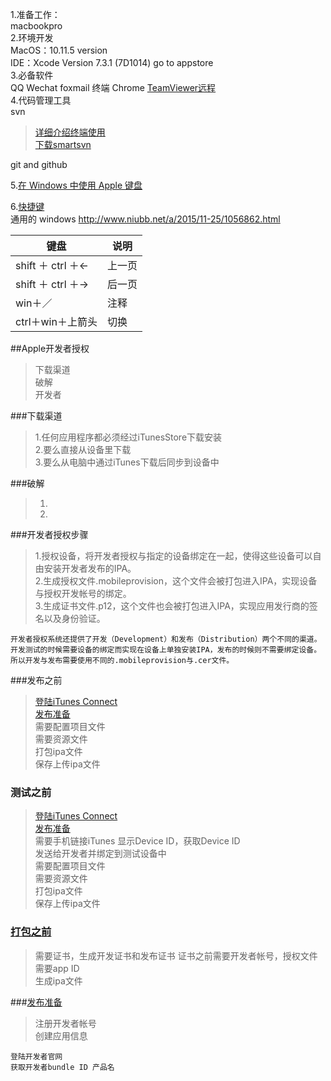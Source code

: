 1.准备工作：  
macbookpro   
2.环境开发  
MacOS：10.11.5 version  
IDE：Xcode Version 7.3.1 (7D1014)  go to appstore  
3.必备软件  
QQ Wechat foxmail 终端 Chrome [TeamViewer远程](https://www.teamviewer.com/zhCN/)  
4.代码管理工具  
svn   
> [详细介绍终端使用]( http://blog.csdn.net/q199109106q/article/details/8655204)  
> [下载smartsvn](http://www.smartsvn.com/) 

git and github   

5.[在 Windows 中使用 Apple 键盘](https://support.apple.com/zh-cn/HT202676)  

6.[快捷键](http://www.cnblogs.com/langtianya/p/3888157.html)  
通用的 windows 
http://www.niubb.net/a/2015/11-25/1056862.html  

| 键盘 | 说明 |
| ------------- | ------------- | 
| shift ＋ ctrl ＋<-  | 上一页  | 
| shift ＋ ctrl ＋->  | 后一页  | 
| win＋／           | 注释  | 
| ctrl＋win＋上箭头 | 切换  | 

##Apple开发者授权
> 下载渠道  
> 破解  
> 开发者  

###下载渠道  
> 1.任何应用程序都必须经过iTunesStore下载安装  
> 2.要么直接从设备里下载  
> 3.要么从电脑中通过iTunes下载后同步到设备中    

###破解
> 1.
> 2.

###开发者授权步骤  
> 1.授权设备，将开发者授权与指定的设备绑定在一起，使得这些设备可以自由安装开发者发布的IPA。  
> 2.生成授权文件.mobileprovision，这个文件会被打包进入IPA，实现设备与授权开发帐号的绑定。  
> 3.生成证书文件.p12，这个文件也会被打包进入IPA，实现应用发行商的签名以及身份验证。  

    开发者授权系统还提供了开发（Development）和发布（Distribution）两个不同的渠道。  
    开发测试的时候需要设备的绑定而实现在设备上单独安装IPA，发布的时候则不需要绑定设备。  
    所以开发与发布需要使用不同的.mobileprovision与.cer文件。  

###发布之前
> [登陆iTunes Connect](https://itunesconnect.apple.com/)  
> [发布准备](#发布准备)  
> 需要配置项目文件    
> 需要资源文件    
> 打包ipa文件  
> 保存上传ipa文件  

### 测试之前
> [登陆iTunes Connect](https://itunesconnect.apple.com/)  
> [发布准备](#发布准备)  
> 需要手机链接iTunes 显示Device ID，获取Device ID    
> 发送给开发者并绑定到测试设备中  
> 需要配置项目文件    
> 需要资源文件    
> 打包ipa文件  
> 保存上传ipa文件  

### [打包之前](http://www.adobe.com/cn/devnet/flash/articles/ios_tutorial_3_pro_cert.html)
> 需要证书，生成开发证书和发布证书 证书之前需要开发者帐号，授权文件需要app ID  
> 生成ipa文件  

###[发布准备](http://www.adobe.com/cn/devnet/flash/articles/ios_tutorial_4_itunes.html)  
> 注册开发者帐号    
> 创建应用信息  

    登陆开发者官网
    获取开发者bundle ID 产品名
